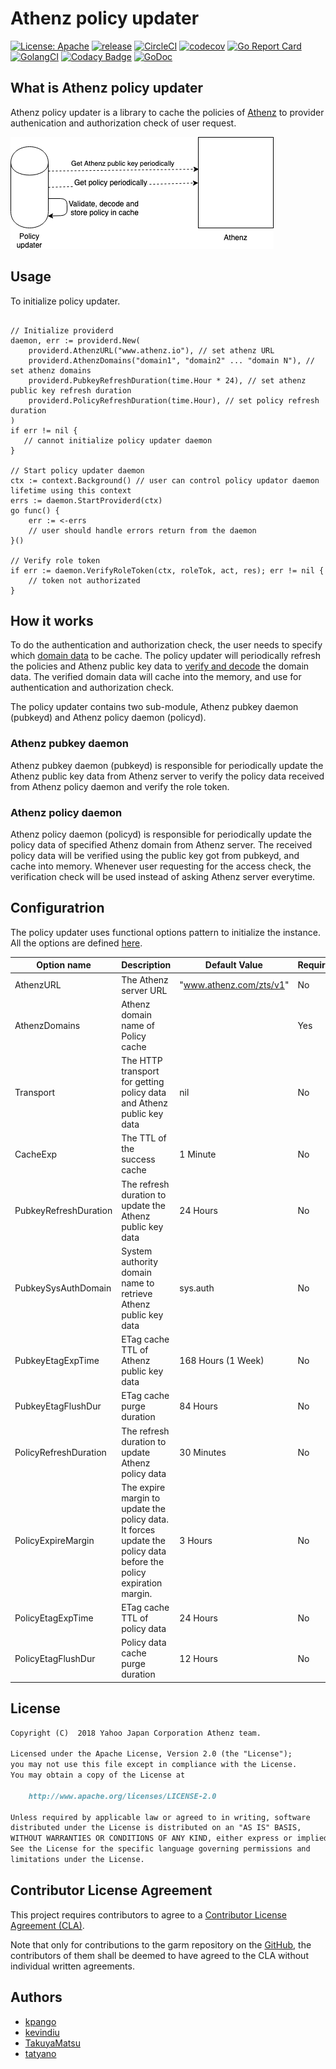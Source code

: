 # Athenz policy updater
[![License: Apache](https://img.shields.io/badge/License-Apache%202.0-blue.svg?style=flat-square)](https://opensource.org/licenses/Apache-2.0) [![release](https://img.shields.io/github/release/yahoojapan/athenz-policy-updater.svg?style=flat-square)](https://github.com/yahoojapan/athenz-policy-updater/releases/latest) [![CircleCI](https://circleci.com/gh/yahoojapan/athenz-policy-updater.svg)](https://circleci.com/gh/yahoojapan/athenz-policy-updater) [![codecov](https://codecov.io/gh/yahoojapan/athenz-policy-updater/branch/master/graph/badge.svg?token=2CzooNJtUu&style=flat-square)](https://codecov.io/gh/yahoojapan/athenz-policy-updater) [![Go Report Card](https://goreportcard.com/badge/github.com/yahoojapan/athenz-policy-updater)](https://goreportcard.com/report/github.com/yahoojapan/athenz-policy-updater) [![GolangCI](https://golangci.com/badges/github.com/yahoojapan/athenz-policy-updater.svg?style=flat-square)](https://golangci.com/r/github.com/yahoojapan/athenz-policy-updater) [![Codacy Badge](https://api.codacy.com/project/badge/Grade/828220605c43419e92fb0667876dd2d0)](https://www.codacy.com/app/i.can.feel.gravity/athenz-policy-updater?utm_source=github.com&amp;utm_medium=referral&amp;utm_content=yahoojapan/athenz-policy-updater&amp;utm_campaign=Badge_Grade) [![GoDoc](http://godoc.org/github.com/yahoojapan/athenz-policy-updater?status.svg)](http://godoc.org/github.com/yahoojapan/athenz-policy-updater)
## What is Athenz policy updater

Athenz policy updater is a library to cache the policies of [Athenz](https://github.com/yahoo/athenz) to provider authenication and authorization check of user request.

![Overview](./doc/policy_updater_overview.png)

## Usage

To initialize policy updater.

```golang

// Initialize providerd
daemon, err := providerd.New(
    providerd.AthenzURL("www.athenz.io"), // set athenz URL
    providerd.AthenzDomains("domain1", "domain2" ... "domain N"), // set athenz domains
    providerd.PubkeyRefreshDuration(time.Hour * 24), // set athenz public key refresh duration
    providerd.PolicyRefreshDuration(time.Hour), // set policy refresh duration
)
if err != nil {
   // cannot initialize policy updater daemon
}

// Start policy updater daemon
ctx := context.Background() // user can control policy updator daemon lifetime using this context
errs := daemon.StartProviderd(ctx)
go func() {
    err := <-errs
    // user should handle errors return from the daemon
}()

// Verify role token
if err := daemon.VerifyRoleToken(ctx, roleTok, act, res); err != nil {
    // token not authorizated
}
```

## How it works

To do the authentication and authorization check, the user needs to specify which [domain data](https://github.com/yahoo/athenz/blob/master/docs/data_model.md#data-model) to be cache. The policy updater will periodically refresh the policies and Athenz public key data to [verify and decode]((https://github.com/yahoo/athenz/blob/master/docs/zpu_policy_file.md#zts-signature-validation)) the domain data. The verified domain data will cache into the memory, and use for authentication and authorization check.

The policy updater contains two sub-module, Athenz pubkey daemon (pubkeyd) and Athenz policy daemon (policyd).

### Athenz pubkey daemon

Athenz pubkey daemon (pubkeyd) is responsible for periodically update the Athenz public key data from Athenz server to verify the policy data received from Athenz policy daemon and verify the role token.

### Athenz policy daemon

Athenz policy daemon (policyd) is responsible for periodically update the policy data of specified Athenz domain from Athenz server. The received policy data will be verified using the public key got from pubkeyd, and cache into memory. Whenever user requesting for the access check, the verification check will be used instead of asking Athenz server everytime.

## Configuratrion

The policy updater uses functional options pattern to initialize the instance. All the options are defined [here](./option.go).

| Option name               | Description                                                                                                         | Default Value           | Required | Example                |
|---------------------------|---------------------------------------------------------------------------------------------------------------------|-------------------------|----------|------------------------|
| AthenzURL                 | The Athenz server URL                                                                                               | "www.athenz.com/zts/v1" | No       |                        |
| AthenzDomains             | Athenz domain name of Policy cache                                                                                  |                         | Yes      | "domName1", "domName2" |
| Transport                 | The HTTP transport for getting policy data and Athenz public key data                                               | nil                     | No       |                        |
| CacheExp                  | The TTL of the success cache                                                                                        | 1 Minute                | No       |                        |
| PubkeyRefreshDuration     | The refresh duration to update the Athenz public key data                                                           | 24 Hours                | No       |                        |
| PubkeySysAuthDomain       | System authority domain name to retrieve Athenz public key data                                                     | sys.auth                | No       |                        |
| PubkeyEtagExpTime         | ETag cache TTL of Athenz public key  data                                                                           | 168 Hours (1 Week)      | No       |                        |
| PubkeyEtagFlushDur        | ETag cache purge duration                                                                                           | 84 Hours                | No       |                        |
| PolicyRefreshDuration     | The refresh duration to update Athenz policy data                                                                   | 30 Minutes              | No       |                        |
| PolicyExpireMargin        | The expire margin to update the policy data. It forces update the policy data before the policy expiration margin. | 3 Hours                 | No       |                        |
| PolicyEtagExpTime         | ETag cache TTL of policy data                                                                                       | 24 Hours                | No       |                        |
| PolicyEtagFlushDur        | Policy data cache purge duration                                                                                    | 12 Hours                | No       |                        |

## License

```markdown
Copyright (C)  2018 Yahoo Japan Corporation Athenz team.

Licensed under the Apache License, Version 2.0 (the "License");
you may not use this file except in compliance with the License.
You may obtain a copy of the License at

    http://www.apache.org/licenses/LICENSE-2.0

Unless required by applicable law or agreed to in writing, software
distributed under the License is distributed on an "AS IS" BASIS,
WITHOUT WARRANTIES OR CONDITIONS OF ANY KIND, either express or implied.
See the License for the specific language governing permissions and
limitations under the License.
```

## Contributor License Agreement

This project requires contributors to agree to a [Contributor License Agreement (CLA)](https://gist.github.com/ydnjp/3095832f100d5c3d2592).

Note that only for contributions to the garm repository on the [GitHub](https://github.com/yahoojapan/garm), the contributors of them shall be deemed to have agreed to the CLA without individual written agreements.

## Authors

- [kpango](https://github.com/kpango)
- [kevindiu](https://github.com/kevindiu)
- [TakuyaMatsu](https://github.com/TakuyaMatsu)
- [tatyano](https://github.com/tatyano)
